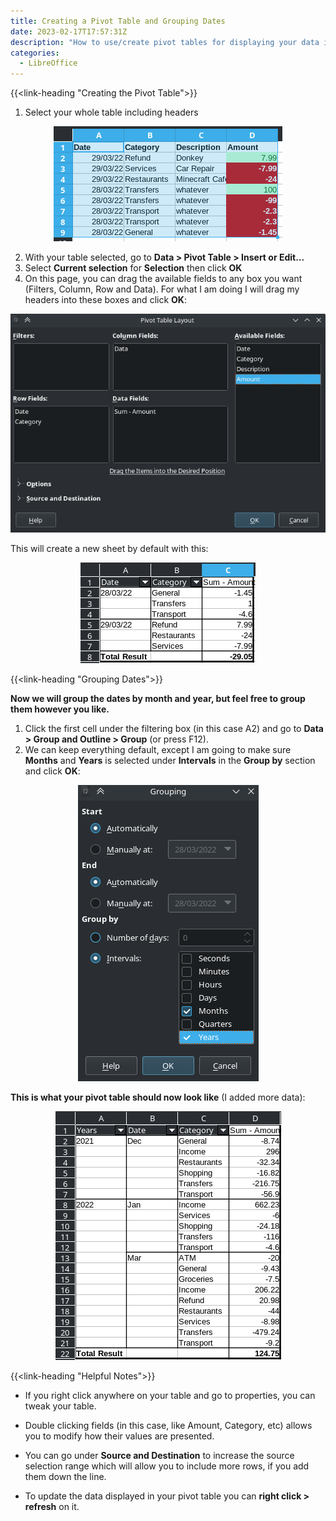 ```yaml
---
title: Creating a Pivot Table and Grouping Dates
date: 2023-02-17T17:57:31Z
description: "How to use/create pivot tables for displaying your data in a more understandable way in LibreOffice Calc"
categories:
  - LibreOffice
---
```


{{<link-heading "Creating the Pivot Table">}}

1. Select your whole table including headers

<center>
<img src="./1.png" alt="Selecting table area" />
</center>

2. With your table selected, go to **Data > Pivot Table > Insert or Edit...**
3. Select **Current selection** for **Selection** then click **OK**
4. On this page, you can drag the available fields to any box you want (Filters, Column, Row and Data). For what I am doing I will drag my headers into these boxes and click **OK**:

<center>
<img src="./2.png" alt="Customizing pivot table layout" />
</center>

This will create a new sheet by default with this:

<center>
<img src="./3.png" alt="How the pivot table will look" />
</center>

{{<link-heading "Grouping Dates">}}

**Now we will group the dates by month and year, but feel free to group them however you like.**

1. Click the first cell under the filtering box (in this case A2) and go to **Data > Group and Outline > Group** (or press F12).
2. We can keep everything default, except I am going to make sure **Months** and **Years** is selected under **Intervals** in the **Group by** section and click **OK**:

<center>
<img src="./4.png" alt="Table grouping menu" />
</center>

**This is what your pivot table should now look like** (I added more data):

<center>
<img src="./5.png" alt="Final pivot table result" />
</center>

{{<link-heading "Helpful Notes">}}

- If you right click anywhere on your table and go to properties, you can tweak your table.

- Double clicking fields (in this case, like Amount, Category, etc) allows you to modify how their values are presented.

- You can go under **Source and Destination** to increase the source selection range which will allow you to include more rows, if you add them down the line.

- To update the data displayed in your pivot table you can **right click > refresh** on it.
